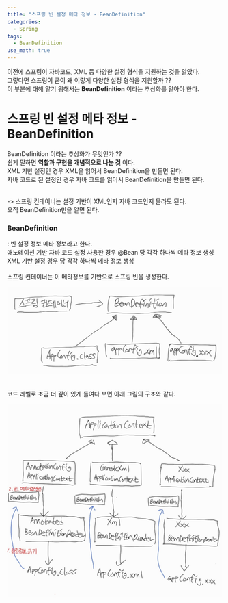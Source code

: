 ```yaml
---
title: "스프링 빈 설정 메타 정보 - BeanDefinition"
categories:
  - Spring
tags:
  - BeanDefinition
use_math: true
---
```


이전에 스프링이 자바코드, XML 등 다양한 설정 형식을 지원하는 것을 알았다. <br>
그렇다면 스프링이 굳이 왜 이렇게 다양한 설정 형식을 지원할까 ?? <br>
이 부분에 대해 알기 위해서는 <b>BeanDefinition</b> 이라는 추상화를 알아야 한다. <br>

# 스프링 빈 설정 메타 정보 - BeanDefinition

BeanDefinition 이라는 추상화가 무엇인가 ??<br>
쉽게 말하면 <b>역할과 구현을 개념적으로 나눈 것</b> 이다. <br>
XML 기반 설정인 경우 XML을 읽어서 BeanDefinition을 만들면 된다.<br>
자바 코드로 된 설정인 경우 자바 코드를 읽어서 BeanDefinition을 만들면 된다. <br>
<br>

-> 스프링 컨테이너는 설정 기반이 XML인지 자바 코드인지 몰라도 된다. <br>
오직 BeanDefinition만을 알면 된다. <br>

### BeanDefinition 
: 빈 설정 정보 메타 정보라고 한다. <br>
애노테이션 기반 자바 코드 설정 사용한 경우 @Bean 당 각각 하나씩 메타 정보 생성<br>
XML 기반 설정 경우 <bean>당 각각 하나씩 메타 정보 생성 <br>
<br>
스프링 컨테이너는 이 메타정보를 기반으로 스프링 빈을 생성한다.

![jpeg](/images/Spring_basic(15)_files/BeanDefinition.jpeg)

<br>
코드 레벨로 조금 더 깊이 있게 들여다 보면 아래 그림의 구조와 같다. <br>

![jpeg](/images/Spring_basic(15)_files/ApplicationContext.jpeg)